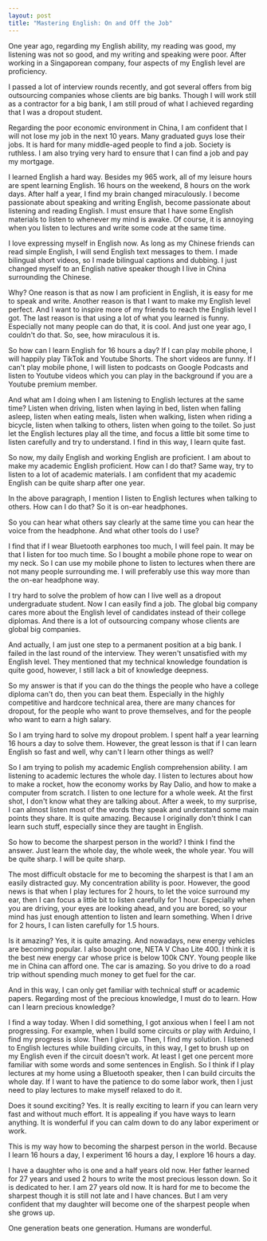```yaml
---
layout: post
title: "Mastering English: On and Off the Job"
---
```


One year ago, regarding my English ability, my reading was good, my listening was not so good, and my writing and speaking were poor. After working in a Singaporean company, four aspects of my English level are proficiency. 

I passed a lot of interview rounds recently, and got several offers from big outsourcing companies whose clients are big banks. Though I will work still as a contractor for a big bank, I am still proud of what I achieved regarding that I was a dropout student.

Regarding the poor economic environment in China, I am confident that I will not lose my job in the next 10 years. Many graduated guys lose their jobs. It is hard for many middle-aged people to find a job. Society is ruthless. I am also trying very hard to ensure that I can find a job and pay my mortgage.

I learned English a hard way. Besides my 965 work, all of my leisure hours are spent learning English. 16 hours on the weekend, 8 hours on the work days. After half a year, I find my brain changed miraculously. I become passionate about speaking and writing English, become passionate about listening and reading English. I must ensure that I have some English materials to listen to whenever my mind is awake. Of course, it is annoying when you listen to lectures and write some code at the same time. 

I love expressing myself in English now. As long as my Chinese friends can read simple English, I will send English text messages to them. I made bilingual short videos, so I made bilingual captions and dubbing. I just changed myself to an English native speaker though I live in China surrounding the Chinese. 

Why? One reason is that as now I am proficient in English, it is easy for me to speak and write. Another reason is that I want to make my English level perfect. And I want to inspire more of my friends to reach the English level I got. The last reason is that using a lot of what you learned is funny. Especially not many people can do that, it is cool. And just one year ago, I couldn't do that. So, see, how miraculous it is.

So how can I learn English for 16 hours a day? If I can play mobile phone, I will happily play TikTok and Youtube Shorts. The short videos are funny. If I can't play mobile phone, I will listen to podcasts on Google Podcasts and listen to Youtube videos which you can play in the background if you are a Youtube premium member.

And what am I doing when I am listening to English lectures at the same time? Listen when driving, listen when laying in bed, listen when falling asleep, listen when eating meals, listen when walking, listen when riding a bicycle, listen when talking to others, listen when going to the toilet. So just let the English lectures play all the time, and focus a little bit some time to listen carefully and try to understand. I find in this way, I learn quite fast.

So now, my daily English and working English are proficient. I am about to make my academic English proficient. How can I do that? Same way, try to listen to a lot of academic materials. I am confident that my academic English can be quite sharp after one year.

In the above paragraph, I mention I listen to English lectures when talking to others. How can I do that? So it is on-ear headphones. 

So you can hear what others say clearly at the same time you can hear the voice from the headphone. And what other tools do I use? 

I find that if I wear Bluetooth earphones too much, I will feel pain. It may be that I listen for too much time. So I bought a mobile phone rope to wear on my neck. So I can use my mobile phone to listen to lectures when there are not many people surrounding me. I will preferably use this way more than the on-ear headphone way. 

I try hard to solve the problem of how can I live well as a dropout undergraduate student. Now I can easily find a job. The global big company cares more about the English level of candidates instead of their college diplomas. And there is a lot of outsourcing company whose clients are global big companies. 

And actually, I am just one step to a permanent position at a big bank. I failed in the last round of the interview. They weren't unsatisfied with my English level. They mentioned that my technical knowledge foundation is quite good, however, I still lack a bit of knowledge deepness. 

So my answer is that if you can do the things the people who have a college diploma can't do, then you can beat them. Especially in the highly competitive and hardcore technical area, there are many chances for dropout, for the people who want to prove themselves, and for the people who want to earn a high salary. 

So I am trying hard to solve my dropout problem. I spent half a year learning 16 hours a day to solve them. However, the great lesson is that if I can learn English so fast and well, why can't I learn other things as well? 

So I am trying to polish my academic English comprehension ability. I am listening to academic lectures the whole day. I listen to lectures about how to make a rocket, how the economy works by Ray Dalio, and how to make a computer from scratch. I listen to one lecture for a whole week. At the first shot, I don't know what they are talking about. After a week, to my surprise, I can almost listen most of the words they speak and understand some main points they share. It is quite amazing. Because I originally don't think I can learn such stuff, especially since they are taught in English.

So how to become the sharpest person in the world? I think I find the answer. Just learn the whole day, the whole week, the whole year. You will be quite sharp. I will be quite sharp. 

The most difficult obstacle for me to becoming the sharpest is that I am an easily distracted guy. My concentration ability is poor. However, the good news is that when I play lectures for 2 hours, to let the voice surround my ear, then I can focus a little bit to listen carefully for 1 hour. Especially when you are driving, your eyes are looking ahead, and you are bored, so your mind has just enough attention to listen and learn something. When I drive for 2 hours, I can listen carefully for 1.5 hours. 

Is it amazing? Yes, it is quite amazing. And nowadays, new energy vehicles are becoming popular. I also bought one, NETA V Chao Lite 400. I think it is the best new energy car whose price is below 100k CNY. Young people like me in China can afford one. The car is amazing. So you drive to do a road trip without spending much money to get fuel for the car. 

And in this way, I can only get familiar with technical stuff or academic papers. Regarding most of the precious knowledge, I must do to learn. How can I learn precious knowledge? 

I find a way today. When I did something, I got anxious when I feel I am not progressing. For example, when I build some circuits or play with Arduino, I find my progress is slow. Then I give up. Then, I find my solution. I listened to English lectures while building circuits, in this way, I get to brush up on my English even if the circuit doesn't work. At least I get one percent more familiar with some words and some sentences in English. So I think if I play lectures at my home using a Bluetooth speaker, then I can build circuits the whole day. If I want to have the patience to do some labor work, then I just need to play lectures to make myself relaxed to do it.

Does it sound exciting? Yes. It is really exciting to learn if you can learn very fast and without much effort. It is appealing if you have ways to learn anything. It is wonderful if you can calm down to do any labor experiment or work.

This is my way how to becoming the sharpest person in the world. Because I learn 16 hours a day, I experiment 16 hours a day, I explore 16 hours a day.

I have a daughter who is one and a half years old now. Her father learned for 27 years and used 2 hours to write the most precious lesson down. So it is dedicated to her. I am 27 years old now. It is hard for me to become the sharpest though it is still not late and I have chances. But I am very confident that my daughter will become one of the sharpest people when she grows up. 

One generation beats one generation. Humans are wonderful.
